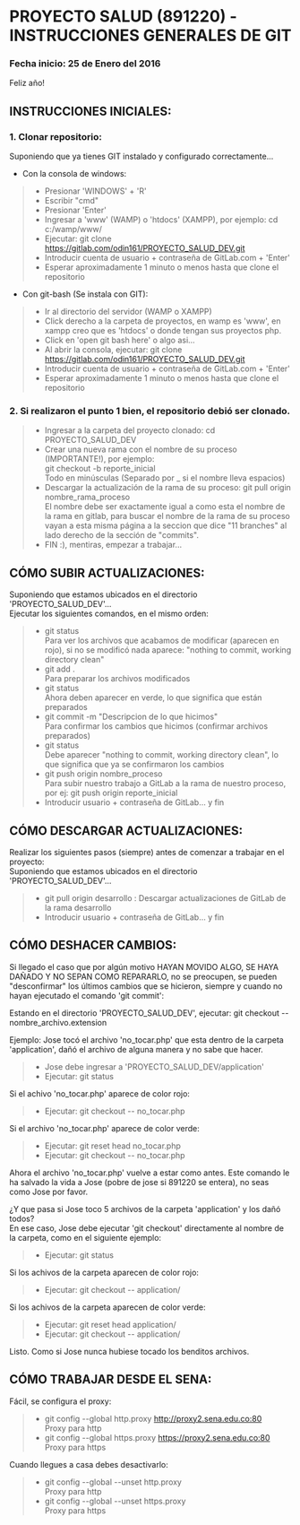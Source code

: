 # PROYECTO SALUD (891220) - INSTRUCCIONES GENERALES DE GIT
### Fecha inicio: 25 de Enero del 2016
Feliz año!

## INSTRUCCIONES INICIALES:

### 1. Clonar repositorio: <br>
Suponiendo que ya tienes GIT instalado y configurado correctamente... <br>

- Con la consola de windows: 
> - Presionar 'WINDOWS' + 'R' <br>
> - Escribir "cmd" <br>
> - Presionar 'Enter' <br>
> - Ingresar a 'www' (WAMP) o 'htdocs' (XAMPP), por ejemplo: cd c:/wamp/www/<br>
> - Ejecutar: git clone https://gitlab.com/odin161/PROYECTO_SALUD_DEV.git<br>
> - Introducir cuenta de usuario + contraseña de GitLab.com + 'Enter'<br>
> - Esperar aproximadamente 1 minuto o menos hasta que clone el repositorio<br>

- Con git-bash (Se instala con GIT):
> - Ir al directorio del servidor (WAMP o XAMPP) <br>
> - Click derecho a la carpeta de proyectos, en wamp es 'www', en xampp creo que es 'htdocs' o donde tengan sus proyectos php.<br>
> - Click en 'open git bash here' o algo asi...<br>
> - Al abrir la consola, ejecutar: git clone https://gitlab.com/odin161/PROYECTO_SALUD_DEV.git<br>
> - Introducir cuenta de usuario + contraseña de GitLab.com + 'Enter'<br>
> - Esperar aproximadamente 1 minuto o menos hasta que clone el repositorio<br>

### 2. Si realizaron el punto 1 bien, el repositorio debió ser clonado.
> - Ingresar a la carpeta del proyecto clonado: cd PROYECTO_SALUD_DEV<br>
> - Crear una nueva rama con el nombre de su proceso (IMPORTANTE!), por ejemplo: <br>
git checkout -b reporte_inicial<br>
Todo en minúsculas (Separado por _ si el nombre lleva espacios)<br>
> - Descargar la actualización de la rama de su proceso: git pull origin nombre_rama_proceso <br>
El nombre debe ser exactamente igual a como esta el nombre de la rama en gitlab, para buscar el nombre de la rama de su
proceso vayan a esta misma página a la seccion que dice "11 branches" al lado derecho de la sección de "commits".
> - FIN :), mentiras, empezar a trabajar...<br>

## CÓMO SUBIR ACTUALIZACIONES:
Suponiendo que estamos ubicados en el directorio 'PROYECTO_SALUD_DEV'...<br>
Ejecutar los siguientes comandos, en el mismo orden: <br>
> - git status       <br> Para ver los archivos que acabamos de modificar (aparecen en rojo), si no se modificó nada aparece: "nothing to commit, working directory clean"<br>
> - git add .        <br> Para preparar los archivos modificados<br>
> - git status       <br> Ahora deben aparecer en verde, lo que significa que están preparados<br>
> - git commit -m "Descripcion de lo que hicimos"     <br> Para confirmar los cambios que hicimos (confirmar archivos preparados)<br>
> - git status       <br> Debe aparecer "nothing to commit, working directory clean", lo que significa que ya se confirmaron los cambios<br>
> - git push origin nombre_proceso <br> Para subir nuestro trabajo a GitLab a la rama de nuestro proceso, por ej: git push origin reporte_inicial<br>
> - Introducir usuario + contraseña de GitLab... y fin<br>

## CÓMO DESCARGAR ACTUALIZACIONES:
Realizar los siguientes pasos (siempre) antes de comenzar a trabajar en el proyecto: <br>
Suponiendo que estamos ubicados en el directorio 'PROYECTO_SALUD_DEV'...
> - git pull origin desarrollo   : Descargar actualizaciones de GitLab de la rama desarrollo<br>
> - Introducir usuario + contraseña de GitLab... y fin<br>

## CÓMO DESHACER CAMBIOS:
Si llegado el caso que por algún motivo HAYAN MOVIDO ALGO, SE HAYA DAÑADO Y NO SEPAN COMO REPARARLO, 
no se preocupen, se pueden "desconfirmar" los últimos cambios que se hicieron, siempre y cuando no
hayan ejecutado el comando 'git commit':

Estando en el directorio 'PROYECTO_SALUD_DEV', ejecutar: git checkout -- nombre_archivo.extension

Ejemplo:
Jose tocó el archivo 'no_tocar.php' que esta dentro de la carpeta 'application',
dañó el archivo de alguna manera y no sabe que hacer.
> - Jose debe ingresar a 'PROYECTO_SALUD_DEV/application'<br>
> - Ejecutar: git status<br>

Si el achivo 'no_tocar.php' aparece de color rojo:
> - Ejecutar: git checkout -- no_tocar.php<br>

Si el archivo 'no_tocar.php' aparece de color verde:
> - Ejecutar: git reset head no_tocar.php<br>
> - Ejecutar: git checkout -- no_tocar.php<br>

Ahora el archivo 'no_tocar.php' vuelve a estar como antes.
Este comando le ha salvado la vida a Jose (pobre de jose si 891220 se entera), no seas como Jose por favor.

¿Y que pasa si Jose toco 5 archivos de la carpeta 'application' y los dañó todos?<br>
En ese caso, Jose debe ejecutar 'git checkout' directamente al nombre de la carpeta, como en el siguiente ejemplo:

> - Ejecutar: git status<br>

Si los achivos de la carpeta aparecen de color rojo:
> - Ejecutar: git checkout -- application/<br>

Si los achivos de la carpeta aparecen de color verde:
> - Ejecutar: git reset head application/<br>
> - Ejecutar: git checkout -- application/<br>

Listo. Como si Jose nunca hubiese tocado los benditos archivos.

## CÓMO TRABAJAR DESDE EL SENA:
Fácil, se configura el proxy:
> - git config --global http.proxy http://proxy2.sena.edu.co:80		<br> Proxy para http<br>
> - git config --global https.proxy https://proxy2.sena.edu.co:80	<br> Proxy para https<br>

Cuando llegues a casa debes desactivarlo:
> - git config --global --unset http.proxy		<br> Proxy para http<br>
> - git config --global --unset https.proxy 	<br> Proxy para https<br>
